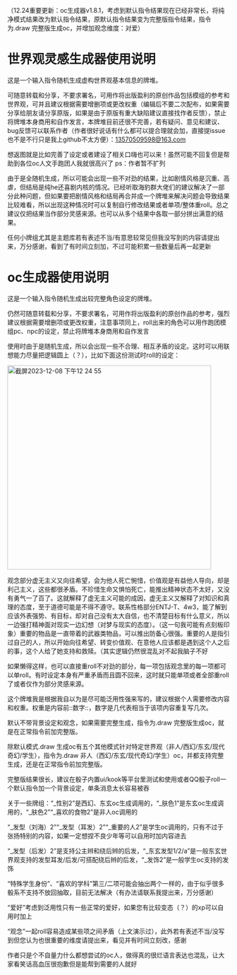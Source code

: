（12.24重要更新：oc生成器v1.8.1，考虑到默认指令结果现在已经非常长，将纯净模式结果改为默认指令结果，原默认指令结果变为完整版指令结果，指令为.draw 完整版生成oc，并增加观念维度：对爱）
# 世界观灵感生成器使用说明
这是一个输入指令随机生成虚构世界观基本信息的牌堆。

可随意转载和分享，不要求署名，可用作将出版盈利的原创作品包括模组的参考和世界观，可并且建议根据需要增删项或更改权重（编辑后不要二次配布，如果需要分享给朋友请分享原版，如果是由于原版有重大缺陷建议直接找作者反馈），禁止将牌堆本身商用和自作发言，本牌堆目前还很不完善，若有疑问、意见和建议、bug反馈可以联系作者（作者很好说话有什么都可以提合理就会加，直接提issue也不是不行只是我上github不太方便）：13570509598@163.com

想返图就是比如完善了设定或者建设了相关口嗨也可以来！虽然可能不回复但是帮助到各位oc人文手跑团人我就很高兴了 ps：作者暂不扩列

由于是全随机生成，所以可能会出现一些不对劲的结果，比如剧情风格是沉重、高虐，但结局是纯he还喜剧内核的情况。已经听取海豹群大佬们的建议解决了一部分此种问题，但如果要把剧情风格和结局再合并成一个牌堆来解决问题会导致结果比较难看，所以出现这种情况时可以复制自行修改结果或者单项/整体重roll。总之建议仅把结果当作部分灵感来源。也可以从多个结果中各取一部分拼出满意的结果。

任何小牌组尤其是主题库若有表述不当/有意思较常见但我没写到的内容请提出来，万分感谢，看到了有时间立刻加，不过可能积累一些数量后再一起更新

# oc生成器使用说明
这是一个输入指令随机生成出较完整角色设定的牌堆。

仍然可随意转载和分享，不要求署名，可用作将出版盈利的原创作品的参考，强烈建议根据需要增删项或更改权重，注意事项同上，roll出来的角色可以用作跑团模组pc、npc的设定，禁止将牌堆本身商用和自作发言

使用时由于是随机生成，所以会出现一些不合理、相互矛盾的设定。这时可以用联想能力尽量把逻辑圆上（？），比如下面这份测试时roll的设定：

<img width="462" alt="截屏2023-12-08 下午12 24 55" src="https://github.com/luoli218/world-and-oc-generator/assets/90557862/19a22a04-cc20-4f80-9602-52042dc0d16e">

观念部分虚无主义又向往希望，会为他人死亡惋惜，价值观是有益他人导向，却是利己主义，这些都很矛盾。不珍惜生命又惧怕死亡，能推出精神状态不太好，又没有勇气一了百了。这就解释了虚无主义可能的成因，虚无主义又解释了对知识和真理的态度，至于道德可能是不得不遵守。联系性格部分ENTJ-T、4w3，能了解到应该外表强势、有目标，却对自己没有太大自信，也不清楚目标有什么意义，所以一边强打精神面对现实一边幻想（对梦与现实的态度）。（这一句我可能有点刻板印象）重要的物品是一直带着的武器类物品，可以推出防备心很强。重要的人是指引过自己的人，所以开始向往希望、转变价值观、在意他人应该都是遇到这个人之后的事，这个人给了她支持和救赎。（其实逻辑仍然很混乱对不起我脑子不好

如果懒得这样，也可以直接重roll不对劲的部分，每一项包括观念里的每一项都可以单roll。有时设定本身有严重矛盾而且圆不回来，这时就只能单项或者全部重roll了或者仅作为部分灵感来源。

这个牌堆我是根据我自以为是尽可能泛用性强来写的，建议根据个人需要修改内容和权重。权重是内容前::数字::，数字是几代表相当于该项内容重复写几次。

默认不带背景设定和观念，如果需要完整生成，指令为.draw 完整版生成oc，就是在正常指令前加完整版。

除默认模式.draw 生成oc有五个其他模式针对特定世界观（非人/西幻/东玄/现代奇幻/学生），指令为.draw 非人（西幻/东玄/现代奇幻/学生）oc，并都支持完整生成，还是在正常指令前加完整版。

完整版结果很长，建议在骰子内置ui/kook等平台里测试和使用或者QQ骰子roll一个默认指令加一个背景设定，单条消息太长容易被吞

关于一些牌组：“_性别2”是西幻、东玄oc生成调用的，“_肤色1”是东玄oc生成调用的，“_肤色2”“_喜欢的食物2”是非人oc调用的

“_发型（刘海）2”“_发型（耳发）2”“_重要的人2”是学生oc调用的，只有不过于张扬特别的内容，如果一定想捏不良少年等可以自用时加内容进去

“_发型（后发）2”是支持公主辫和绕后辫的后发，“_东玄发型1/2/a”是一般东玄世界观支持的发型耳发/后发/可搭配绕后辫的后发，“_发饰2”是一般学生oc支持的发饰

“特殊学生身份”、“喜欢的学科”第三/二项可能会抽出两个一样的，由于似乎很多骰系不支持不放回抽取，目前无法解决（有办法请联系我提出来，万分感谢）

“爱好”考虑到泛用性只有一些正常的爱好，如果您有比较变态（？）的xp可以自用时加上

“观念”一起roll容易造成某些项之间矛盾（上文演示过），此外若有表述不当/没写到但您认为也很重要的维度请提出来，看见并有时间立刻改，感谢

作者只是个不自量力什么都想尝试的oc人，做得真的很烂语言表达也混乱，让大家看笑话高血压很抱歉但是能帮到需要的人就好
